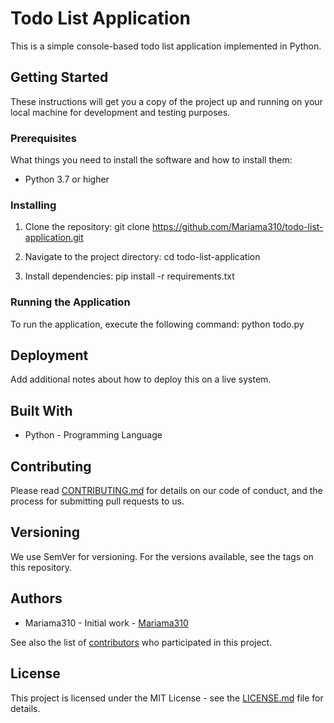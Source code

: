 # Todo List Application

This is a simple console-based todo list application implemented in Python.

## Getting Started

These instructions will get you a copy of the project up and running on your local machine for development and testing purposes.

### Prerequisites

What things you need to install the software and how to install them:

- Python 3.7 or higher

### Installing

1. Clone the repository:
git clone https://github.com/Mariama310/todo-list-application.git

2. Navigate to the project directory:
cd todo-list-application

3. Install dependencies:
pip install -r requirements.txt

### Running the Application

To run the application, execute the following command:
python todo.py

## Deployment

Add additional notes about how to deploy this on a live system.

## Built With

- Python - Programming Language

## Contributing

Please read [CONTRIBUTING.md](CONTRIBUTING.md) for details on our code of conduct, and the process for submitting pull requests to us.

## Versioning

We use SemVer for versioning. For the versions available, see the tags on this repository.

## Authors

- Mariama310 - Initial work - [Mariama310](https://github.com/Mariama310)

See also the list of [contributors](https://github.com/Mariama310/todo-list-application/contributors) who participated in this project.

## License

This project is licensed under the MIT License - see the [LICENSE.md](LICENSE.md) file for details.


